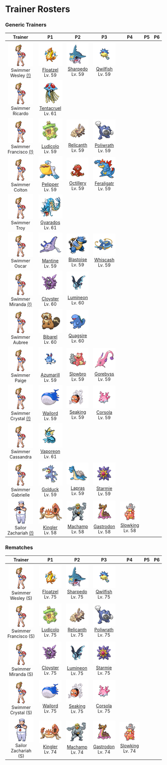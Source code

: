 # Trainer Rosters

### Generic Trainers

| Trainer | P1 | P2 | P3 | P4 | P5 | P6 |
|:-------:|:--:|:--:|:--:|:--:|:--:|:--:|
| ![Swimmer Wesley [(!)](#rematches)](../../assets/trainers/swimmer.png "Swimmer Wesley [(!)](#rematches)")<br>Swimmer Wesley [(!)](#rematches) | ![Floatzel](../../assets/sprites/floatzel/front.gif "Floatzel")<br>[Floatzel](../../pokemon/floatzel.md/)<br>Lv. 59 | ![Sharpedo](../../assets/sprites/sharpedo/front.gif "Sharpedo")<br>[Sharpedo](../../pokemon/sharpedo.md/)<br>Lv. 59 | ![Qwilfish](../../assets/sprites/qwilfish/front.gif "Qwilfish")<br>[Qwilfish](../../pokemon/qwilfish.md/)<br>Lv. 59 |
| ![Swimmer Ricardo](../../assets/trainers/swimmer.png "Swimmer Ricardo")<br>Swimmer Ricardo | ![Tentacruel](../../assets/sprites/tentacruel/front.gif "Tentacruel")<br>[Tentacruel](../../pokemon/tentacruel.md/)<br>Lv. 61 |
| ![Swimmer Francisco [(!)](#rematches)](../../assets/trainers/swimmer.png "Swimmer Francisco [(!)](#rematches)")<br>Swimmer Francisco [(!)](#rematches) | ![Ludicolo](../../assets/sprites/ludicolo/front.gif "Ludicolo")<br>[Ludicolo](../../pokemon/ludicolo.md/)<br>Lv. 59 | ![Relicanth](../../assets/sprites/relicanth/front.gif "Relicanth")<br>[Relicanth](../../pokemon/relicanth.md/)<br>Lv. 59 | ![Poliwrath](../../assets/sprites/poliwrath/front.gif "Poliwrath")<br>[Poliwrath](../../pokemon/poliwrath.md/)<br>Lv. 59 |
| ![Swimmer Colton](../../assets/trainers/swimmer.png "Swimmer Colton")<br>Swimmer Colton | ![Pelipper](../../assets/sprites/pelipper/front.gif "Pelipper")<br>[Pelipper](../../pokemon/pelipper.md/)<br>Lv. 59 | ![Octillery](../../assets/sprites/octillery/front.gif "Octillery")<br>[Octillery](../../pokemon/octillery.md/)<br>Lv. 59 | ![Feraligatr](../../assets/sprites/feraligatr/front.gif "Feraligatr")<br>[Feraligatr](../../pokemon/feraligatr.md/)<br>Lv. 59 |
| ![Swimmer Troy](../../assets/trainers/swimmer.png "Swimmer Troy")<br>Swimmer Troy | ![Gyarados](../../assets/sprites/gyarados/front.gif "Gyarados")<br>[Gyarados](../../pokemon/gyarados.md/)<br>Lv. 61 |
| ![Swimmer Oscar](../../assets/trainers/swimmer.png "Swimmer Oscar")<br>Swimmer Oscar | ![Mantine](../../assets/sprites/mantine/front.gif "Mantine")<br>[Mantine](../../pokemon/mantine.md/)<br>Lv. 59 | ![Blastoise](../../assets/sprites/blastoise/front.gif "Blastoise")<br>[Blastoise](../../pokemon/blastoise.md/)<br>Lv. 59 | ![Whiscash](../../assets/sprites/whiscash/front.gif "Whiscash")<br>[Whiscash](../../pokemon/whiscash.md/)<br>Lv. 59 |
| ![Swimmer Miranda [(!)](#rematches)](../../assets/trainers/swimmer.png "Swimmer Miranda [(!)](#rematches)")<br>Swimmer Miranda [(!)](#rematches) | ![Cloyster](../../assets/sprites/cloyster/front.gif "Cloyster")<br>[Cloyster](../../pokemon/cloyster.md/)<br>Lv. 60 | ![Lumineon](../../assets/sprites/lumineon/front.gif "Lumineon")<br>[Lumineon](../../pokemon/lumineon.md/)<br>Lv. 60 |
| ![Swimmer Aubree](../../assets/trainers/swimmer.png "Swimmer Aubree")<br>Swimmer Aubree | ![Bibarel](../../assets/sprites/bibarel/front.gif "Bibarel")<br>[Bibarel](../../pokemon/bibarel.md/)<br>Lv. 60 | ![Quagsire](../../assets/sprites/quagsire/front.gif "Quagsire")<br>[Quagsire](../../pokemon/quagsire.md/)<br>Lv. 60 |
| ![Swimmer Paige](../../assets/trainers/swimmer.png "Swimmer Paige")<br>Swimmer Paige | ![Azumarill](../../assets/sprites/azumarill/front.gif "Azumarill")<br>[Azumarill](../../pokemon/azumarill.md/)<br>Lv. 59 | ![Slowbro](../../assets/sprites/slowbro/front.gif "Slowbro")<br>[Slowbro](../../pokemon/slowbro.md/)<br>Lv. 59 | ![Gorebyss](../../assets/sprites/gorebyss/front.gif "Gorebyss")<br>[Gorebyss](../../pokemon/gorebyss.md/)<br>Lv. 59 |
| ![Swimmer Crystal [(!)](#rematches)](../../assets/trainers/swimmer.png "Swimmer Crystal [(!)](#rematches)")<br>Swimmer Crystal [(!)](#rematches) | ![Wailord](../../assets/sprites/wailord/front.gif "Wailord")<br>[Wailord](../../pokemon/wailord.md/)<br>Lv. 59 | ![Seaking](../../assets/sprites/seaking/front.gif "Seaking")<br>[Seaking](../../pokemon/seaking.md/)<br>Lv. 59 | ![Corsola](../../assets/sprites/corsola/front.gif "Corsola")<br>[Corsola](../../pokemon/corsola.md/)<br>Lv. 59 |
| ![Swimmer Cassandra](../../assets/trainers/swimmer.png "Swimmer Cassandra")<br>Swimmer Cassandra | ![Vaporeon](../../assets/sprites/vaporeon/front.gif "Vaporeon")<br>[Vaporeon](../../pokemon/vaporeon.md/)<br>Lv. 61 |
| ![Swimmer Gabrielle](../../assets/trainers/swimmer.png "Swimmer Gabrielle")<br>Swimmer Gabrielle | ![Golduck](../../assets/sprites/golduck/front.gif "Golduck")<br>[Golduck](../../pokemon/golduck.md/)<br>Lv. 59 | ![Lapras](../../assets/sprites/lapras/front.gif "Lapras")<br>[Lapras](../../pokemon/lapras.md/)<br>Lv. 59 | ![Starmie](../../assets/sprites/starmie/front.gif "Starmie")<br>[Starmie](../../pokemon/starmie.md/)<br>Lv. 59 |
| ![Sailor Zachariah [(!)](#rematches)](../../assets/trainers/sailor.png "Sailor Zachariah [(!)](#rematches)")<br>Sailor Zachariah [(!)](#rematches) | ![Kingler](../../assets/sprites/kingler/front.gif "Kingler")<br>[Kingler](../../pokemon/kingler.md/)<br>Lv. 58 | ![Machamp](../../assets/sprites/machamp/front.gif "Machamp")<br>[Machamp](../../pokemon/machamp.md/)<br>Lv. 58 | ![Gastrodon](../../assets/sprites/gastrodon/front.gif "Gastrodon")<br>[Gastrodon](../../pokemon/gastrodon.md/)<br>Lv. 58 | ![Slowking](../../assets/sprites/slowking/front.gif "Slowking")<br>[Slowking](../../pokemon/slowking.md/)<br>Lv. 58 |


### Rematches

| Trainer | P1 | P2 | P3 | P4 | P5 | P6 |
|:-------:|:--:|:--:|:--:|:--:|:--:|:--:|
| ![Swimmer Wesley (S)](../../assets/trainers/swimmer.png "Swimmer Wesley (S)")<br>Swimmer Wesley (S) | ![Floatzel](../../assets/sprites/floatzel/front.gif "Floatzel")<br>[Floatzel](../../pokemon/floatzel.md/)<br>Lv. 75 | ![Sharpedo](../../assets/sprites/sharpedo/front.gif "Sharpedo")<br>[Sharpedo](../../pokemon/sharpedo.md/)<br>Lv. 75 | ![Qwilfish](../../assets/sprites/qwilfish/front.gif "Qwilfish")<br>[Qwilfish](../../pokemon/qwilfish.md/)<br>Lv. 75 |
| ![Swimmer Francisco (S)](../../assets/trainers/swimmer.png "Swimmer Francisco (S)")<br>Swimmer Francisco (S) | ![Ludicolo](../../assets/sprites/ludicolo/front.gif "Ludicolo")<br>[Ludicolo](../../pokemon/ludicolo.md/)<br>Lv. 75 | ![Relicanth](../../assets/sprites/relicanth/front.gif "Relicanth")<br>[Relicanth](../../pokemon/relicanth.md/)<br>Lv. 75 | ![Poliwrath](../../assets/sprites/poliwrath/front.gif "Poliwrath")<br>[Poliwrath](../../pokemon/poliwrath.md/)<br>Lv. 75 |
| ![Swimmer Miranda (S)](../../assets/trainers/swimmer.png "Swimmer Miranda (S)")<br>Swimmer Miranda (S) | ![Cloyster](../../assets/sprites/cloyster/front.gif "Cloyster")<br>[Cloyster](../../pokemon/cloyster.md/)<br>Lv. 75 | ![Lumineon](../../assets/sprites/lumineon/front.gif "Lumineon")<br>[Lumineon](../../pokemon/lumineon.md/)<br>Lv. 75 | ![Starmie](../../assets/sprites/starmie/front.gif "Starmie")<br>[Starmie](../../pokemon/starmie.md/)<br>Lv. 75 |
| ![Swimmer Crystal (S)](../../assets/trainers/swimmer.png "Swimmer Crystal (S)")<br>Swimmer Crystal (S) | ![Wailord](../../assets/sprites/wailord/front.gif "Wailord")<br>[Wailord](../../pokemon/wailord.md/)<br>Lv. 75 | ![Seaking](../../assets/sprites/seaking/front.gif "Seaking")<br>[Seaking](../../pokemon/seaking.md/)<br>Lv. 75 | ![Corsola](../../assets/sprites/corsola/front.gif "Corsola")<br>[Corsola](../../pokemon/corsola.md/)<br>Lv. 75 |
| ![Sailor Zachariah (S)](../../assets/trainers/sailor.png "Sailor Zachariah (S)")<br>Sailor Zachariah (S) | ![Kingler](../../assets/sprites/kingler/front.gif "Kingler")<br>[Kingler](../../pokemon/kingler.md/)<br>Lv. 74 | ![Machamp](../../assets/sprites/machamp/front.gif "Machamp")<br>[Machamp](../../pokemon/machamp.md/)<br>Lv. 74 | ![Gastrodon](../../assets/sprites/gastrodon/front.gif "Gastrodon")<br>[Gastrodon](../../pokemon/gastrodon.md/)<br>Lv. 74 | ![Slowking](../../assets/sprites/slowking/front.gif "Slowking")<br>[Slowking](../../pokemon/slowking.md/)<br>Lv. 74 |

